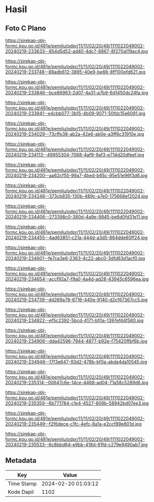 # Hasil

## Foto C Plano

https://sirekap-obj-formc.kpu.go.id/481e/pemilu/pdpr/11/11/02/20/49/1111022049002-20240219-233633--854d5d52-ad40-4dc7-8867-8f270a119ac4.jpg

https://sirekap-obj-formc.kpu.go.id/481e/pemilu/pdpr/11/11/02/20/49/1111022049002-20240219-233748--88adb612-3895-40e9-be66-8ff100efd621.jpg

https://sirekap-obj-formc.kpu.go.id/481e/pemilu/pdpr/11/11/02/20/49/1111022049002-20240219-233846--bce86963-2d07-4a31-a7b9-6d1450dc24fa.jpg

https://sirekap-obj-formc.kpu.go.id/481e/pemilu/pdpr/11/11/02/20/49/1111022049002-20240219-233941--e4cbb077-3b15-4b09-9071-50fdc15e6091.jpg

https://sirekap-obj-formc.kpu.go.id/481e/pemilu/pdpr/11/11/02/20/49/1111022049002-20240219-234029--73cffe38-ab2a-42e6-ab0e-a3ff6c31910e.jpg

https://sirekap-obj-formc.kpu.go.id/481e/pemilu/pdpr/11/11/02/20/49/1111022049002-20240219-234113--49955304-7068-4af9-9af3-e714d20dfeef.jpg

https://sirekap-obj-formc.kpu.go.id/481e/pemilu/pdpr/11/11/02/20/49/1111022049002-20240219-234200--aa62cf55-99a7-4bed-b65c-95e51e96f3d6.jpg

https://sirekap-obj-formc.kpu.go.id/481e/pemilu/pdpr/11/11/02/20/49/1111022049002-20240219-234248--373cb835-130b-489c-a7e0-175668ef2024.jpg

https://sirekap-obj-formc.kpu.go.id/481e/pemilu/pdpr/11/11/02/20/49/1111022049002-20240219-234406--273398c0-380d-4a9e-9845-be6d0fd31e11.jpg

https://sirekap-obj-formc.kpu.go.id/481e/pemilu/pdpr/11/11/02/20/49/1111022049002-20240219-234455--4ad63851-c21a-444d-a3d5-864dde65ff24.jpg

https://sirekap-obj-formc.kpu.go.id/481e/pemilu/pdpr/11/11/02/20/49/1111022049002-20240219-234601--fe7ca3e6-2363-4c22-abc0-3dfd63d1acf0.jpg

https://sirekap-obj-formc.kpu.go.id/481e/pemilu/pdpr/11/11/02/20/49/1111022049002-20240219-234654--accf92a7-f9a0-4a4d-ad28-43945c6596ea.jpg

https://sirekap-obj-formc.kpu.go.id/481e/pemilu/pdpr/11/11/02/20/49/1111022049002-20240219-234739--dd269a78-6716-440e-9140-d2cf67367cc5.jpg

https://sirekap-obj-formc.kpu.go.id/481e/pemilu/pdpr/11/11/02/20/49/1111022049002-20240219-234822--ef5c2392-5bcd-4171-bf0a-1397ef44f580.jpg

https://sirekap-obj-formc.kpu.go.id/481e/pemilu/pdpr/11/11/02/20/49/1111022049002-20240219-234906--dda42596-7944-4877-b92e-f75420ffbf6b.jpg

https://sirekap-obj-formc.kpu.go.id/481e/pemilu/pdpr/11/11/02/20/49/1111022049002-20240219-234948--17f3e647-93d2-478b-bf0a-abda4da10545.jpg

https://sirekap-obj-formc.kpu.go.id/481e/pemilu/pdpr/11/11/02/20/49/1111022049002-20240219-235314--00647c6e-14ce-4468-ad04-71a58c5289d6.jpg

https://sirekap-obj-formc.kpu.go.id/481e/pemilu/pdpr/11/11/02/20/49/1111022049002-20240219-235359--6b771784-c1e4-4527-809b-58942bd07ee3.jpg

https://sirekap-obj-formc.kpu.go.id/481e/pemilu/pdpr/11/11/02/20/49/1111022049002-20240219-235449--f2f6dece-c1fc-4efc-8a1a-e2ccf89e801d.jpg

https://sirekap-obj-formc.kpu.go.id/481e/pemilu/pdpr/11/11/02/20/49/1111022049002-20240219-235533--6c8bbd64-e9bb-418d-91fd-c279e9490ab7.jpg


## Metadata

| Key        | Value               |
| ---------- | ------------------- |
| Time Stamp | 2024-02-20 01:03:12 |
| Kode Dapil | 1102                |



